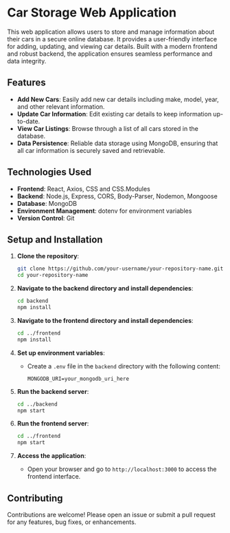 # Car Storage Web Application

This web application allows users to store and manage information about their cars in a secure online database. It provides a user-friendly interface for adding, updating, and viewing car details. Built with a modern frontend and robust backend, the application ensures seamless performance and data integrity.

## Features

- **Add New Cars**: Easily add new car details including make, model, year, and other relevant information.
- **Update Car Information**: Edit existing car details to keep information up-to-date.
- **View Car Listings**: Browse through a list of all cars stored in the database.
- **Data Persistence**: Reliable data storage using MongoDB, ensuring that all car information is securely saved and retrievable.

## Technologies Used

- **Frontend**: React, Axios, CSS and CSS.Modules
- **Backend**: Node.js, Express, CORS, Body-Parser, Nodemon, Mongoose
- **Database**: MongoDB
- **Environment Management**: dotenv for environment variables
- **Version Control**: Git

## Setup and Installation

1. **Clone the repository**:
    ```bash
    git clone https://github.com/your-username/your-repository-name.git
    cd your-repository-name
    ```

2. **Navigate to the backend directory and install dependencies**:
    ```bash
    cd backend
    npm install
    ```

3. **Navigate to the frontend directory and install dependencies**:
    ```bash
    cd ../frontend
    npm install
    ```

4. **Set up environment variables**:
    - Create a `.env` file in the `backend` directory with the following content:
        ```plaintext
        MONGODB_URI=your_mongodb_uri_here
        ```

5. **Run the backend server**:
    ```bash
    cd ../backend
    npm start
    ```

6. **Run the frontend server**:
    ```bash
    cd ../frontend
    npm start
    ```

7. **Access the application**:
    - Open your browser and go to `http://localhost:3000` to access the frontend interface.

## Contributing

Contributions are welcome! Please open an issue or submit a pull request for any features, bug fixes, or enhancements.
